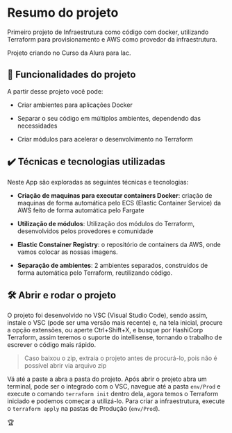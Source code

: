 
# Resumo do projeto

  

Primeiro projeto de Infraestrutura como código com docker, utilizando Terraform para provisionamento e AWS como provedor da infraestrutura.

Projeto criando no Curso da Alura para Iac. 
  

## 🔨 Funcionalidades do projeto

  

A partir desse projeto você pode:

  

- Criar ambientes para aplicações Docker

- Separar o seu código em múltiplos ambientes, dependendo das necessidades

- Criar módulos para acelerar o desenvolvimento no Terraform

  

## ✔️ Técnicas e tecnologias utilizadas

  

Neste App são exploradas as seguintes técnicas e tecnologias:

  

-  **Criação de maquinas para executar containers Docker**: criação de maquinas de forma automática pelo ECS (Elastic Container Service) da AWS feito de forma automática pelo Fargate

-  **Utilização de módulos**: Utilização dos módulos do Terraform, desenvolvidos pelos provedores e comunidade

-  **Elastic Constainer Registry**: o repositório de containers da AWS, onde vamos colocar as nossas imagens.

-  **Separação de ambientes**: 2 ambientes separados, construídos de forma automática pelo Terraform, reutilizando código.

  
## 🛠️ Abrir e rodar o projeto

  

O projeto foi desenvolvido no VSC (Visual Studio Code), sendo assim, instale o VSC (pode ser uma versão mais recente) e, na tela inicial, procure a opção extensões, ou aperte Ctrl+Shift+X, e busque por HashiCorp Terraform, assim teremos o suporte do intellisense, tornando o trabalho de escrever o código mais rápido.

  

> Caso baixou o zip, extraia o projeto antes de procurá-lo, pois não é possível abrir via arquivo zip

  

Vá até a paste a abra a pasta do projeto. Após abrir o projeto abra um terminal, pode ser o integrado com o VSC, navegue até a pasta `env/Prod`  e execute o comando `terraform init` dentro dela, agora temos o Terraform iniciado e podemos começar a utilizá-lo. Para criar a infraestrutura, execute o `terraform apply` na pastas de Produção (`env/Prod`).

  

🏆